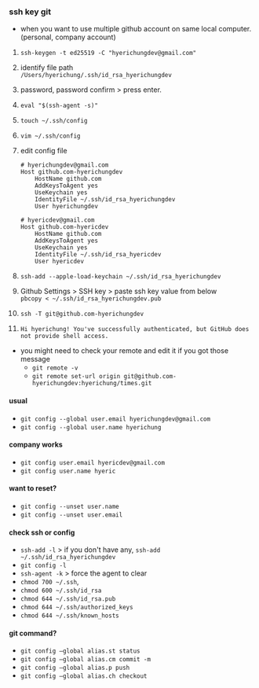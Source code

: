 ### ssh key git
- when you want to use multiple github account on same local computer. (personal, company account)

1. `ssh-keygen -t ed25519 -C "hyerichungdev@gmail.com"`
2. identify file path  
  `/Users/hyerichung/.ssh/id_rsa_hyerichungdev`  
3. password, password confirm > press enter.
4. `eval "$(ssh-agent -s)"`
5. `touch ~/.ssh/config` 
6. `vim ~/.ssh/config`
7. edit config file

    ```
    # hyerichungdev@gmail.com
    Host github.com-hyerichungdev
        HostName github.com
        AddKeysToAgent yes
        UseKeychain yes
        IdentityFile ~/.ssh/id_rsa_hyerichungdev
        User hyerichungdev
    
    # hyericdev@gmail.com
    Host github.com-hyericdev
        HostName github.com
        AddKeysToAgent yes
        UseKeychain yes
        IdentityFile ~/.ssh/id_rsa_hyericdev
        User hyericdev
    ```
8. `ssh-add --apple-load-keychain ~/.ssh/id_rsa_hyerichungdev`<br>
9. Github Settings > SSH key > paste ssh key value from below  
  `pbcopy < ~/.ssh/id_rsa_hyerichungdev.pub`
10. `ssh -T git@github.com-hyerichungdev`  
11. `Hi hyerichung! You've successfully authenticated, but GitHub does not provide shell access.`
  - you might need to check your remote and edit it if you got those message
    - `git remote -v`  
    - `git remote set-url origin git@github.com-hyerichungdev:hyerichung/times.git`  

#### usual  
  - `git config --global user.email hyerichungdev@gmail.com`
  - `git config --global user.name hyerichung`

#### company works
  - `git config user.email hyericdev@gmail.com`
  - `git config user.name hyeric`

#### want to reset?
  - `git config --unset user.name`
  - `git config --unset user.email`

#### check ssh or config
  - `ssh-add -l` > if you don't have any, `ssh-add ~/.ssh/id_rsa_hyerichungdev`
  - `git config -l`
  - `ssh-agent -k` > force the agent to clear
  - `chmod 700 ~/.ssh`, 
  - `chmod 600 ~/.ssh/id_rsa`
  - `chmod 644 ~/.ssh/id_rsa.pub `
  - `chmod 644 ~/.ssh/authorized_keys`
  - `chmod 644 ~/.ssh/known_hosts`

#### git command?
  - `git config —global alias.st status`
  - `git config —global alias.cm commit -m`
  - `git config —global alias.p push`
  - `git config —global alias.ch checkout`
